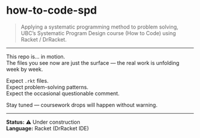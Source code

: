 # how-to-code-spd

> Applying a systematic programming method to problem solving,  
> UBC’s Systematic Program Design course (How to Code) using Racket / DrRacket.

---

This repo is... in motion.  
The files you see now are just the surface — the real work is unfolding week by week.  

Expect `.rkt` files.  
Expect problem-solving patterns.  
Expect the occasional questionable comment.

Stay tuned — coursework drops will happen without warning.

---

**Status:** ⚠️ Under construction  
**Language:** Racket (DrRacket IDE) 
